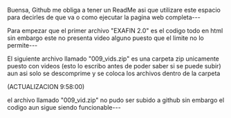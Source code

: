 Buensa, Github me obliga a tener un ReadMe asi que utilizare este espacio para decirles
de que va o como ejecutar la pagina web completa---

Para empezar que el primer archivo "EXAFIN 2.0" es el codigo todo en html sin embargo 
este no presenta video alguno puesto que el limite no lo permite---

El siguiente archivo llamado "009_vids.zip" es una carpeta zip unicamente puesto con 
videos (esto lo escribo antes de poder saber si se puede subir) aun asi solo se 
descomprime y se coloca los archivos dentro de la carpeta

(ACTUALIZACION 9:58:00)

el archivo llamado "009_vid.zip" no pudo ser subido a github sin embargo el codigo 
aun sigue siendo funcionable---
